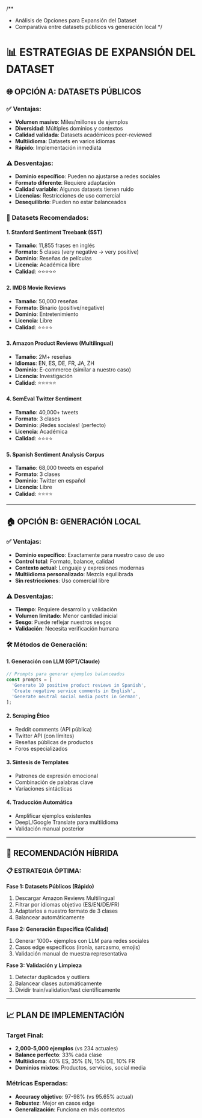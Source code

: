 /\*\*

- Análisis de Opciones para Expansión del Dataset
- Comparativa entre datasets públicos vs generación local
  \*/

# 📊 ESTRATEGIAS DE EXPANSIÓN DEL DATASET

## 🌐 **OPCIÓN A: DATASETS PÚBLICOS**

### ✅ **Ventajas:**

- **Volumen masivo**: Miles/millones de ejemplos
- **Diversidad**: Múltiples dominios y contextos
- **Calidad validada**: Datasets académicos peer-reviewed
- **Multiidioma**: Datasets en varios idiomas
- **Rápido**: Implementación inmediata

### ⚠️ **Desventajas:**

- **Dominio específico**: Pueden no ajustarse a redes sociales
- **Formato diferente**: Requiere adaptación
- **Calidad variable**: Algunos datasets tienen ruido
- **Licencias**: Restricciones de uso comercial
- **Desequilibrio**: Pueden no estar balanceados

### 🔗 **Datasets Recomendados:**

#### **1. Stanford Sentiment Treebank (SST)**

- **Tamaño**: 11,855 frases en inglés
- **Formato**: 5 clases (very negative → very positive)
- **Dominio**: Reseñas de películas
- **Licencia**: Académica libre
- **Calidad**: ⭐⭐⭐⭐⭐

#### **2. IMDB Movie Reviews**

- **Tamaño**: 50,000 reseñas
- **Formato**: Binario (positive/negative)
- **Dominio**: Entretenimiento
- **Licencia**: Libre
- **Calidad**: ⭐⭐⭐⭐

#### **3. Amazon Product Reviews (Multilingual)**

- **Tamaño**: 2M+ reseñas
- **Idiomas**: EN, ES, DE, FR, JA, ZH
- **Dominio**: E-commerce (similar a nuestro caso)
- **Licencia**: Investigación
- **Calidad**: ⭐⭐⭐⭐⭐

#### **4. SemEval Twitter Sentiment**

- **Tamaño**: 40,000+ tweets
- **Formato**: 3 clases
- **Dominio**: ¡Redes sociales! (perfecto)
- **Licencia**: Académica
- **Calidad**: ⭐⭐⭐⭐

#### **5. Spanish Sentiment Analysis Corpus**

- **Tamaño**: 68,000 tweets en español
- **Formato**: 3 clases
- **Dominio**: Twitter en español
- **Licencia**: Libre
- **Calidad**: ⭐⭐⭐⭐

---

## 🏠 **OPCIÓN B: GENERACIÓN LOCAL**

### ✅ **Ventajas:**

- **Dominio específico**: Exactamente para nuestro caso de uso
- **Control total**: Formato, balance, calidad
- **Contexto actual**: Lenguaje y expresiones modernas
- **Multiidioma personalizado**: Mezcla equilibrada
- **Sin restricciones**: Uso comercial libre

### ⚠️ **Desventajas:**

- **Tiempo**: Requiere desarrollo y validación
- **Volumen limitado**: Menor cantidad inicial
- **Sesgo**: Puede reflejar nuestros sesgos
- **Validación**: Necesita verificación humana

### 🛠️ **Métodos de Generación:**

#### **1. Generación con LLM (GPT/Claude)**

```javascript
// Prompts para generar ejemplos balanceados
const prompts = [
  'Generate 10 positive product reviews in Spanish',
  'Create negative service comments in English',
  'Generate neutral social media posts in German',
];
```

#### **2. Scraping Ético**

- Reddit comments (API pública)
- Twitter API (con límites)
- Reseñas públicas de productos
- Foros especializados

#### **3. Síntesis de Templates**

- Patrones de expresión emocional
- Combinación de palabras clave
- Variaciones sintácticas

#### **4. Traducción Automática**

- Amplificar ejemplos existentes
- DeepL/Google Translate para multiidioma
- Validación manual posterior

---

## 🎯 **RECOMENDACIÓN HÍBRIDA**

### 📋 **ESTRATEGIA ÓPTIMA:**

**Fase 1: Datasets Públicos (Rápido)**

1. Descargar Amazon Reviews Multilingual
2. Filtrar por idiomas objetivo (ES/EN/DE/FR)
3. Adaptarlos a nuestro formato de 3 clases
4. Balancear automáticamente

**Fase 2: Generación Específica (Calidad)**

1. Generar 1000+ ejemplos con LLM para redes sociales
2. Casos edge específicos (ironía, sarcasmo, emojis)
3. Validación manual de muestra representativa

**Fase 3: Validación y Limpieza**

1. Detectar duplicados y outliers
2. Balancear clases automáticamente
3. Dividir train/validation/test científicamente

---

## 📈 **PLAN DE IMPLEMENTACIÓN**

### **Target Final:**

- **2,000-5,000 ejemplos** (vs 234 actuales)
- **Balance perfecto**: 33% cada clase
- **Multiidioma**: 40% ES, 35% EN, 15% DE, 10% FR
- **Dominios mixtos**: Productos, servicios, social media

### **Métricas Esperadas:**

- **Accuracy objetivo**: 97-98% (vs 95.65% actual)
- **Robustez**: Mejor en casos edge
- **Generalización**: Funciona en más contextos
